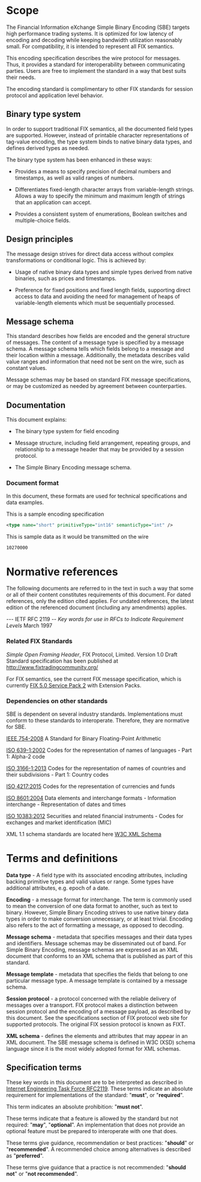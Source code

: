 # Scope

The Financial Information eXchange Simple Binary Encoding (SBE) targets high performance trading
systems. It is optimized for low latency of encoding and decoding while
keeping bandwidth utilization reasonably small. For compatibility, it is
intended to represent all FIX semantics.

This encoding specification describes the wire protocol for messages.
Thus, it provides a standard for interoperability between communicating
parties. Users are free to implement the standard in a way that best
suits their needs.

The encoding standard is complimentary to other FIX standards for
session protocol and application level behavior.

## Binary type system

In order to support traditional FIX semantics, all the documented field
types are supported. However, instead of printable character
representations of tag-value encoding, the type system binds to native
binary data types, and defines derived types as needed.

The binary type system has been enhanced in these ways:

-   Provides a means to specify precision of decimal numbers and
    timestamps, as well as valid ranges of numbers.

-   Differentiates fixed-length character arrays from variable-length
    strings. Allows a way to specify the minimum and maximum length of
    strings that an application can accept.

-   Provides a consistent system of enumerations, Boolean switches and
    multiple-choice fields.

## Design principles

The message design strives for direct data access without complex
transformations or conditional logic. This is achieved by:

-   Usage of native binary data types and simple types derived from
    native binaries, such as prices and timestamps.

-   Preference for fixed positions and fixed length fields, supporting
    direct access to data and avoiding the need for management of heaps
    of variable-length elements which must be sequentially processed.

## Message schema

This standard describes how fields are encoded and the general structure
of messages. The content of a message type is specified by a message
schema. A message schema tells which fields belong to a message and
their location within a message. Additionally, the metadata describes
valid value ranges and information that need not be sent on the wire,
such as constant values.

Message schemas may be based on standard FIX message specifications, or
may be customized as needed by agreement between counterparties.

## Documentation

This document explains:

-   The binary type system for field encoding

-   Message structure, including field arrangement, repeating groups,
    and relationship to a message header that may be provided by a
    session protocol.

-   The Simple Binary Encoding message schema.

### Document format

In this document, these formats are used for technical specifications
and data examples.

This is a sample encoding specification

```xml
<type name="short" primitiveType="int16" semanticType="int" />
```    

This is sample data as it would be transmitted on the wire

`10270000`

# Normative references

The following documents are referred to in the text in such a way that some or all of their content constitutes requirements of this document. For dated references, only the edition cited applies. For undated references, the latest edition of the referenced document (including any amendments) applies.

--- IETF RFC 2119 -- *Key words for use in RFCs to Indicate Requirement Levels* March 1997

### Related FIX Standards

*Simple Open Framing Header*, FIX Protocol, Limited. Version 1.0 Draft Standard
specification has been published at
<http://www.fixtradingcommunity.org/>

For FIX semantics, see the current FIX message specification, which is
currently [FIX 5.0 Service Pack 2](http://www.fixtradingcommunity.org/pg/structure/tech-specs/fix-version/50-service-pack-2)
with Extension Packs.

### Dependencies on other standards

SBE is dependent on several industry standards. Implementations must
conform to these standards to interoperate. Therefore, they are
normative for SBE.

[IEEE 754-2008](http://ieeexplore.ieee.org/servlet/opac?punumber=4610933) A
Standard for Binary Floating-Point Arithmetic

[ISO 639-1:2002](http://www.iso.org/iso/home/store/catalogue_tc/catalogue_detail.htm?csnumber=22109)
Codes for the representation of names of languages - Part 1: Alpha-2
code

[ISO 3166-1:2013](http://www.iso.org/iso/home/store/catalogue_tc/catalogue_detail.htm?csnumber=63545)
Codes for the representation of names of countries and their
subdivisions - Part 1: Country codes

[ISO 4217:2015](https://www.iso.org/standard/64758.html)
Codes for the representation of currencies and funds

[ISO 8601:2004](http://www.iso.org/iso/home/store/catalogue_tc/catalogue_detail.htm?csnumber=40874)
Data elements and interchange formats - Information interchange -
Representation of dates and times

[ISO 10383:2012](http://www.iso.org/iso/home/store/catalogue_tc/catalogue_detail.htm?csnumber=61067)
Securities and related financial instruments - Codes for exchanges and
market identification (MIC)

XML 1.1 schema standards are located here [W3C XML Schema](http://www.w3.org/XML/Schema.html#dev)

# Terms and definitions

**Data type** - A field type with its associated encoding attributes,
including backing primitive types and valid values or range. Some types
have additional attributes, e.g. epoch of a date.

**Encoding** - a message format for interchange. The term is commonly used
to mean the conversion of one data format to another, such as text to
binary. However, Simple Binary Encoding strives to use native binary
data types in order to make conversion unnecessary, or at least trivial.
Encoding also refers to the act of formatting a message, as opposed to
decoding.

**Message schema** - metadata that specifies messages and their data
types and identifiers. Message schemas may be disseminated out of band.
For Simple Binary Encoding, message schemas are expressed as an XML
document that conforms to an XML schema that is published as part of
this standard.

**Message template** - metadata that specifies the fields that belong to
one particular message type. A message template is contained by a
message schema.

**Session protocol** - a protocol concerned with the reliable delivery of
messages over a transport. FIX protocol makes a distinction between
session protocol and the encoding of a message payload, as described by
this document. See the specifications section of FIX protocol web site
for supported protocols. The original FIX session protocol is known as
FIXT.

**XML schema** - defines the elements and attributes that may appear in an
XML document. The SBE message schema is defined in W3C (XSD) schema
language since it is the most widely adopted format for XML schemas.

## Specification terms

These key words in this document are to be interpreted as described in
[Internet Engineering Task Force RFC2119](http://www.apps.ietf.org/rfc/rfc2119.html). These terms indicate
an absolute requirement for implementations of the standard: "**must**",
or "**required**".

This term indicates an absolute prohibition: "**must not**".

These terms indicate that a feature is allowed by the standard but not
required: "**may**", "**optional**". An implementation that does not
provide an optional feature must be prepared to interoperate with one
that does.

These terms give guidance, recommendation or best practices:
"**should**" or "**recommended**". A recommended choice among
alternatives is described as "**preferred**".

These terms give guidance that a practice is not recommended: "**should not**"
or "**not recommended**".

